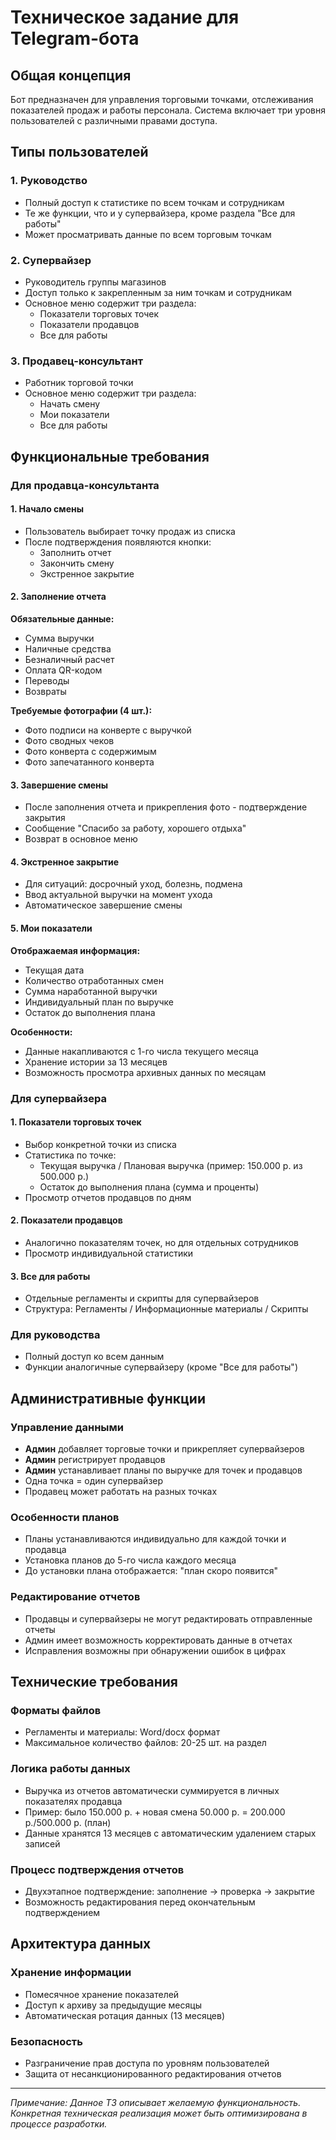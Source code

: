 # Техническое задание для Telegram-бота

## Общая концепция

Бот предназначен для управления торговыми точками, отслеживания показателей продаж и работы персонала. Система включает три уровня пользователей с различными правами доступа.

## Типы пользователей

### 1. Руководство
- Полный доступ к статистике по всем точкам и сотрудникам
- Те же функции, что и у супервайзера, кроме раздела "Все для работы"
- Может просматривать данные по всем торговым точкам

### 2. Супервайзер
- Руководитель группы магазинов
- Доступ только к закрепленным за ним точкам и сотрудникам
- Основное меню содержит три раздела:
  - Показатели торговых точек
  - Показатели продавцов  
  - Все для работы

### 3. Продавец-консультант
- Работник торговой точки
- Основное меню содержит три раздела:
  - Начать смену
  - Мои показатели
  - Все для работы

## Функциональные требования

### Для продавца-консультанта

#### 1. Начало смены
- Пользователь выбирает точку продаж из списка
- После подтверждения появляются кнопки:
  - Заполнить отчет
  - Закончить смену
  - Экстренное закрытие

#### 2. Заполнение отчета
**Обязательные данные:**
- Сумма выручки
- Наличные средства
- Безналичный расчет
- Оплата QR-кодом
- Переводы
- Возвраты

**Требуемые фотографии (4 шт.):**
- Фото подписи на конверте с выручкой
- Фото сводных чеков
- Фото конверта с содержимым
- Фото запечатанного конверта

#### 3. Завершение смены
- После заполнения отчета и прикрепления фото - подтверждение закрытия
- Сообщение "Спасибо за работу, хорошего отдыха"
- Возврат в основное меню

#### 4. Экстренное закрытие
- Для ситуаций: досрочный уход, болезнь, подмена
- Ввод актуальной выручки на момент ухода
- Автоматическое завершение смены

#### 5. Мои показатели
**Отображаемая информация:**
- Текущая дата
- Количество отработанных смен
- Сумма наработанной выручки
- Индивидуальный план по выручке
- Остаток до выполнения плана

**Особенности:**
- Данные накапливаются с 1-го числа текущего месяца
- Хранение истории за 13 месяцев
- Возможность просмотра архивных данных по месяцам

### Для супервайзера

#### 1. Показатели торговых точек
- Выбор конкретной точки из списка
- Статистика по точке:
  - Текущая выручка / Плановая выручка (пример: 150.000 р. из 500.000 р.)
  - Остаток до выполнения плана (сумма и проценты)
- Просмотр отчетов продавцов по дням

#### 2. Показатели продавцов
- Аналогично показателям точек, но для отдельных сотрудников
- Просмотр индивидуальной статистики

#### 3. Все для работы
- Отдельные регламенты и скрипты для супервайзеров
- Структура: Регламенты / Информационные материалы / Скрипты

### Для руководства
- Полный доступ ко всем данным
- Функции аналогичные супервайзеру (кроме "Все для работы")

## Административные функции

### Управление данными
- **Админ** добавляет торговые точки и прикрепляет супервайзеров
- **Админ** регистрирует продавцов
- **Админ** устанавливает планы по выручке для точек и продавцов
- Одна точка = один супервайзер
- Продавец может работать на разных точках

### Особенности планов
- Планы устанавливаются индивидуально для каждой точки и продавца
- Установка планов до 5-го числа каждого месяца
- До установки плана отображается: "план скоро появится"

### Редактирование отчетов
- Продавцы и супервайзеры не могут редактировать отправленные отчеты
- Админ имеет возможность корректировать данные в отчетах
- Исправления возможны при обнаружении ошибок в цифрах

## Технические требования

### Форматы файлов
- Регламенты и материалы: Word/docx формат
- Максимальное количество файлов: 20-25 шт. на раздел

### Логика работы данных
- Выручка из отчетов автоматически суммируется в личных показателях продавца
- Пример: было 150.000 р. + новая смена 50.000 р. = 200.000 р./500.000 р. (план)
- Данные хранятся 13 месяцев с автоматическим удалением старых записей

### Процесс подтверждения отчетов
- Двухэтапное подтверждение: заполнение → проверка → закрытие
- Возможность редактирования перед окончательным подтверждением

## Архитектура данных

### Хранение информации
- Помесячное хранение показателей
- Доступ к архиву за предыдущие месяцы
- Автоматическая ротация данных (13 месяцев)

### Безопасность
- Разграничение прав доступа по уровням пользователей
- Защита от несанкционированного редактирования отчетов

---

*Примечание: Данное ТЗ описывает желаемую функциональность. Конкретная техническая реализация может быть оптимизирована в процессе разработки.*